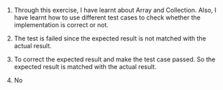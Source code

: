 1. Through this exercise, I have learnt about Array and Collection. Also, I have learnt how to use different test cases to check whether the implementation is correct or not. 

2. The test is failed since the expected result is not matched with the actual result. 

3. To correct the expected result and make the test case passed. So the expected result is matched with the actual result.

4. No